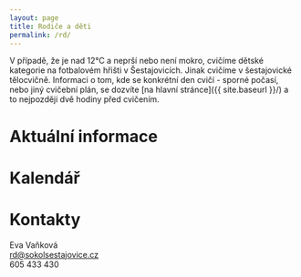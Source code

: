 ```yaml
---
layout: page
title: Rodiče a děti
permalink: /rd/
---
```


V&nbsp;případě, že je nad 12°C a neprší nebo není mokro, cvičíme dětské kategorie na fotbalovém hřišti v&nbsp;Šestajovicích. Jinak cvičíme v&nbsp;šestajovické tělocvičně. Informaci o tom, kde se konkrétní den cvičí - sporné počasí, nebo jiný cvičební plán, se dozvíte [na hlavní stránce]({{ site.baseurl }}/) a to nejpozději dvě hodiny před cvičením.

# Aktuální informace

# Kalendář

# Kontakty

Eva Vaňková  
[rd@sokolsestajovice.cz](mailto:rd@sokolsestajovice.cz)  
605 433 430